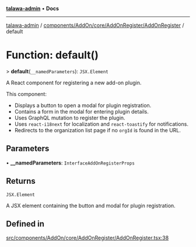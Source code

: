 [**talawa-admin**](../../../../../../README.md) • **Docs**

***

[talawa-admin](../../../../../../modules.md) / [components/AddOn/core/AddOnRegister/AddOnRegister](../README.md) / default

# Function: default()

\> **default**(`__namedParameters`): `JSX.Element`

A React component for registering a new add-on plugin.

This component:
- Displays a button to open a modal for plugin registration.
- Contains a form in the modal for entering plugin details.
- Uses GraphQL mutation to register the plugin.
- Uses `react-i18next` for localization and `react-toastify` for notifications.
- Redirects to the organization list page if no `orgId` is found in the URL.

## Parameters

• **\_\_namedParameters**: `InterfaceAddOnRegisterProps`

## Returns

`JSX.Element`

A JSX element containing the button and modal for plugin registration.

## Defined in

[src/components/AddOn/core/AddOnRegister/AddOnRegister.tsx:38](https://github.com/PalisadoesFoundation/talawa-admin/blob/4bef0939e3fab4672bfd3599312195b8557e01a3/src/components/AddOn/core/AddOnRegister/AddOnRegister.tsx#L38)

